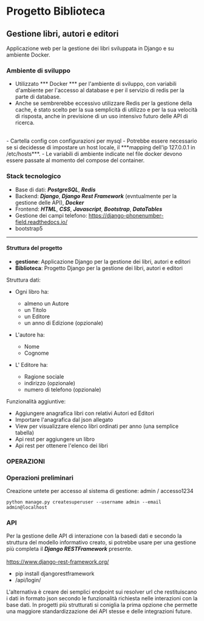 # Progetto Biblioteca
## Gestione libri, autori e editori

Applicazione web per la gestione dei libri sviluppata in Django e su ambiente Docker.

### Ambiente di sviluppo
- Utilizzato *** Docker *** per l'ambiente di sviluppo, con variabili d'ambiente per l'accesso al database e per il servizio di redis per la parte di database.
- Anche se sembrerebbe eccessivo utilizzare Redis per la gestione della cache, è stato scelto per la sua semplicità di utilizzo e per la sua velocità di risposta, anche in previsione di un uso intensivo futuro delle API di ricerca.
<br>
- Cartella config con configurazioni per mysql
- Potrebbe essere necessario se si decidesse di impostare un host locale, il ***mapping dell'ip 127.0.0.1 in /etc/hosts***.
- Le variabili di ambiente indicate nel file docker devono essere passate al momento del compose del container.

### Stack tecnologico
- Base di dati: ***PostgreSQL***, ***Redis***
- Backend: ***Django***, ***Django Rest Framework*** (evntualmente per la gestione delle API), ***Docker***
- Frontend: ***HTML***, ***CSS***, ***Javascript***, ***Bootstrap***, ***DataTables***
- Gestione dei campi telefono: https://django-phonenumber-field.readthedocs.io/
- bootstrap5
---

#### Struttura del progetto
- **gestione**: Applicazione Django per la gestione dei libri, autori e editori
- **Biblioteca**: Progetto Django per la gestione dei libri, autori e editori

Struttura dati:

- Ogni libro ha:
    - almeno un Autore
    - un Titolo
    - un Editore 
    - un anno di Edizione (opzionale)
  
- L'autore ha:
  - Nome
  - Cognome

- L' Editore ha:
  - Ragione sociale
  - indirizzo (opzionale)
  - numero di telefono (opzionale)



Funzionalità aggiuntive:
- Aggiungere anagrafica libri con relativi Autori ed Editori
- Importare l'anagrafica dal json allegato
- View per visualizzare elenco libri ordinati per anno (una semplice tabella)
- Api rest per aggiungere un libro
- Api rest per ottenere l'elenco dei libri

### OPERAZIONI
### Operazioni preliminari
Creazione untete per accesso al sistema di gestione:  admin / accesso1234

```
python manage.py createsuperuser --username admin --email admin@localhost
```
### API
Per la gestione delle API di interazione con la basedi dati e secondo la struttura del modello informativo creato, si potrebbe usare per una gestione più completa il ***Django RESTFramework*** presente.<br><br>
https://www.django-rest-framework.org/
- pip install djangorestframework
- /api/login/

L'alternativa è creare dei semplici endpoint sui resolver url che restituiscano i dati in formato json secondo le funzionalità richiesta nelle interazioni con la base dati. In progetti più strutturati si coniglia la prima opzione che permette una maggiore standardizzazione dei API stesse e delle integrazioni future.





